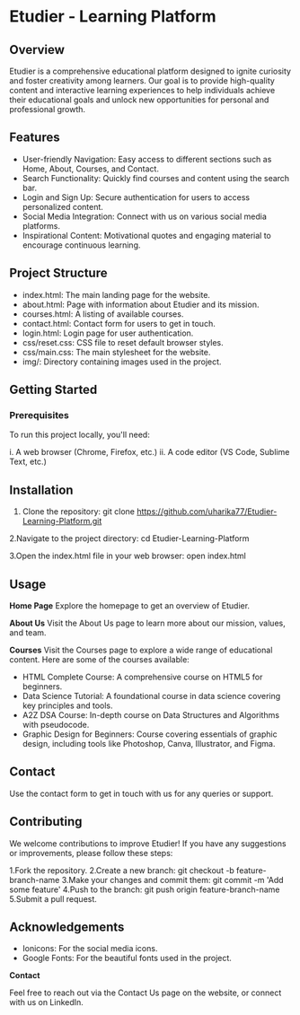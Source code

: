 # Etudier - Learning Platform

## Overview

Etudier is a comprehensive educational platform designed to ignite curiosity and foster creativity among learners. Our goal is to provide high-quality content and interactive learning experiences to help individuals achieve their educational goals and unlock new opportunities for personal and professional growth.

## Features

- User-friendly Navigation: Easy access to different sections such as Home, About, Courses, and Contact.
- Search Functionality: Quickly find courses and content using the search bar.
- Login and Sign Up: Secure authentication for users to access personalized content.
- Social Media Integration: Connect with us on various social media platforms.
- Inspirational Content: Motivational quotes and engaging material to encourage continuous learning.
  
## Project Structure

- index.html: The main landing page for the website.
- about.html: Page with information about Etudier and its mission.
- courses.html: A listing of available courses.
- contact.html: Contact form for users to get in touch.
- login.html: Login page for user authentication.
- css/reset.css: CSS file to reset default browser styles.
- css/main.css: The main stylesheet for the website.
- img/: Directory containing images used in the project.
  
## Getting Started

### Prerequisites

To run this project locally, you'll need:

i. A web browser (Chrome, Firefox, etc.)
ii. A code editor (VS Code, Sublime Text, etc.)

## Installation

1. Clone the repository:
git clone https://github.com/uharika77/Etudier-Learning-Platform.git

2.Navigate to the project directory:
cd Etudier-Learning-Platform

3.Open the index.html file in your web browser:
open index.html

## Usage

**Home Page**
Explore the homepage to get an overview of Etudier.

**About Us**
Visit the About Us page to learn more about our mission, values, and team.

**Courses**
Visit the Courses page to explore a wide range of educational content. Here are some of the courses available:

- HTML Complete Course: A comprehensive course on HTML5 for beginners.
- Data Science Tutorial: A foundational course in data science covering key principles and tools.
- A2Z DSA Course: In-depth course on Data Structures and Algorithms with pseudocode.
- Graphic Design for Beginners: Course covering essentials of graphic design, including tools like Photoshop, Canva, Illustrator, and Figma.
  
## Contact

Use the contact form to get in touch with us for any queries or support.

## Contributing

We welcome contributions to improve Etudier! If you have any suggestions or improvements, please follow these steps:

1.Fork the repository.
2.Create a new branch: git checkout -b feature-branch-name
3.Make your changes and commit them: git commit -m 'Add some feature'
4.Push to the branch: git push origin feature-branch-name
5.Submit a pull request.

## Acknowledgements

- Ionicons: For the social media icons.
- Google Fonts: For the beautiful fonts used in the project.
  
**Contact**

Feel free to reach out via the Contact Us page on the website, or connect with us on LinkedIn.


